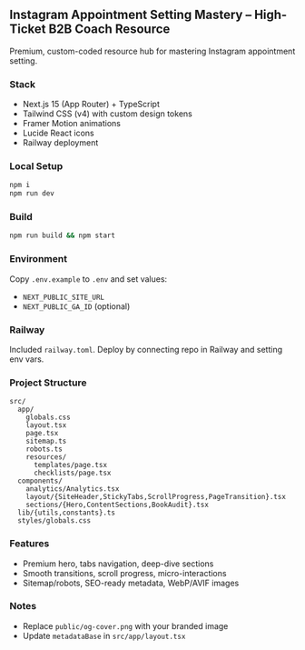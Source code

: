 ## Instagram Appointment Setting Mastery – High-Ticket B2B Coach Resource

Premium, custom-coded resource hub for mastering Instagram appointment setting.

### Stack
- Next.js 15 (App Router) + TypeScript
- Tailwind CSS (v4) with custom design tokens
- Framer Motion animations
- Lucide React icons
- Railway deployment

### Local Setup
```bash
npm i
npm run dev
```

### Build
```bash
npm run build && npm start
```

### Environment
Copy `.env.example` to `.env` and set values:
- `NEXT_PUBLIC_SITE_URL`
- `NEXT_PUBLIC_GA_ID` (optional)

### Railway
Included `railway.toml`. Deploy by connecting repo in Railway and setting env vars.

### Project Structure
```
src/
  app/
    globals.css
    layout.tsx
    page.tsx
    sitemap.ts
    robots.ts
    resources/
      templates/page.tsx
      checklists/page.tsx
  components/
    analytics/Analytics.tsx
    layout/{SiteHeader,StickyTabs,ScrollProgress,PageTransition}.tsx
    sections/{Hero,ContentSections,BookAudit}.tsx
  lib/{utils,constants}.ts
  styles/globals.css
```

### Features
- Premium hero, tabs navigation, deep-dive sections
- Smooth transitions, scroll progress, micro-interactions
- Sitemap/robots, SEO-ready metadata, WebP/AVIF images

### Notes
- Replace `public/og-cover.png` with your branded image
- Update `metadataBase` in `src/app/layout.tsx`

